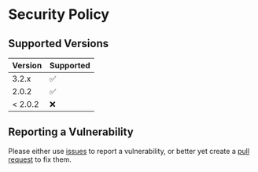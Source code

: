 # Security Policy

## Supported Versions

| Version | Supported          |
|---------| ------------------ |
| 3.2.x   | :white_check_mark: |
| 2.0.2   | :white_check_mark: |
| < 2.0.2 | :x:                |

## Reporting a Vulnerability

Please either use [issues](https://github.com/cansin/use-navigator-online/issues) to report a vulnerability, 
or better yet create a [pull request](https://github.com/cansin/use-navigator-online/pulls) to fix them.
